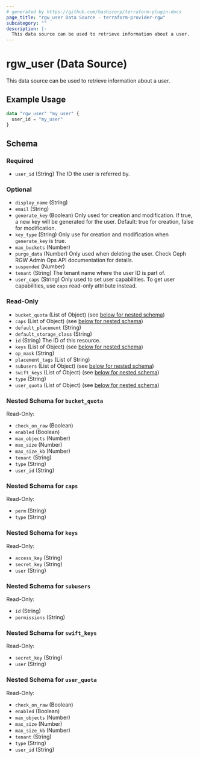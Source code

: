 ```yaml
---
# generated by https://github.com/hashicorp/terraform-plugin-docs
page_title: "rgw_user Data Source - terraform-provider-rgw"
subcategory: ""
description: |-
  This data source can be used to retrieve information about a user.
---
```


# rgw_user (Data Source)

This data source can be used to retrieve information about a user.

## Example Usage

```terraform
data "rgw_user" "my_user" {
  user_id = "my_user"
}
```

<!-- schema generated by tfplugindocs -->
## Schema

### Required

- `user_id` (String) The ID the user is referred by.

### Optional

- `display_name` (String)
- `email` (String)
- `generate_key` (Boolean) Only used for creation and modification. If true, a new key will be generated for the user. Default: true for creation, false for modification.
- `key_type` (String) Only use for creation and modification when `generate_key` is true.
- `max_buckets` (Number)
- `purge_data` (Number) Only used when deleting the user. Check Ceph RGW Admin Ops API documentation for details.
- `suspended` (Number)
- `tenant` (String) The tenant name where the user ID is part of.
- `user_caps` (String) Only used to set user capabilities. To get user capabilities, use `caps` read-only attribute instead.

### Read-Only

- `bucket_quota` (List of Object) (see [below for nested schema](#nestedatt--bucket_quota))
- `caps` (List of Object) (see [below for nested schema](#nestedatt--caps))
- `default_placement` (String)
- `default_storage_class` (String)
- `id` (String) The ID of this resource.
- `keys` (List of Object) (see [below for nested schema](#nestedatt--keys))
- `op_mask` (String)
- `placement_tags` (List of String)
- `subusers` (List of Object) (see [below for nested schema](#nestedatt--subusers))
- `swift_keys` (List of Object) (see [below for nested schema](#nestedatt--swift_keys))
- `type` (String)
- `user_quota` (List of Object) (see [below for nested schema](#nestedatt--user_quota))

<a id="nestedatt--bucket_quota"></a>
### Nested Schema for `bucket_quota`

Read-Only:

- `check_on_raw` (Boolean)
- `enabled` (Boolean)
- `max_objects` (Number)
- `max_size` (Number)
- `max_size_kb` (Number)
- `tenant` (String)
- `type` (String)
- `user_id` (String)


<a id="nestedatt--caps"></a>
### Nested Schema for `caps`

Read-Only:

- `perm` (String)
- `type` (String)


<a id="nestedatt--keys"></a>
### Nested Schema for `keys`

Read-Only:

- `access_key` (String)
- `secret_key` (String)
- `user` (String)


<a id="nestedatt--subusers"></a>
### Nested Schema for `subusers`

Read-Only:

- `id` (String)
- `permissions` (String)


<a id="nestedatt--swift_keys"></a>
### Nested Schema for `swift_keys`

Read-Only:

- `secret_key` (String)
- `user` (String)


<a id="nestedatt--user_quota"></a>
### Nested Schema for `user_quota`

Read-Only:

- `check_on_raw` (Boolean)
- `enabled` (Boolean)
- `max_objects` (Number)
- `max_size` (Number)
- `max_size_kb` (Number)
- `tenant` (String)
- `type` (String)
- `user_id` (String)


